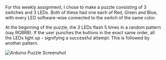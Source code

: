 For this weekly assignment, I chose to make a puzzle consisting of 3 switches and 3 LEDs. Both of these had one each of Red, Green and Blue, with every LED software-wise connected to the switch of the same color.

At the beginning of the puzzle, the 3 LEDs flash 5 times in a random pattern (say RGBRB). If the user punches the buttons in the exact same order, all the LEDs light up - signifying a successful attempt. This is followed by another pattern.

![Arduino Puzzle Screenshot](https://github.com/shaurya-io/introduction-to-interactive-media/blob/master/November3/Image.jpg)
